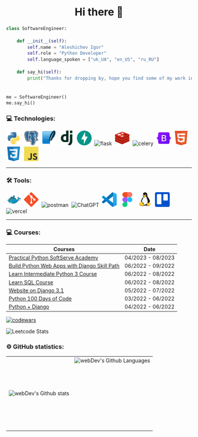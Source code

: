 <h1 align="center">Hi there 👋</h1>


```python
class SoftwareEngineer:

    def __init__(self):
        self.name = "Aleshichev Igor"
        self.role = "Python Developer"
        self.language_spoken = ["uk_UA", "en_US", "ru_RU"]

    def say_hi(self):
        print("Thanks for dropping by, hope you find some of my work interesting.")


me = SoftwareEngineer()
me.say_hi()
```




### 💻 Technologies:

<div>
  <img src="https://github.com/devicons/devicon/blob/master/icons/python/python-original.svg" title="python" alt="python" width="40" height="40"/>&nbsp
  <img src="https://github.com/devicons/devicon/blob/master/icons/postgresql/postgresql-original.svg" title="postgresql" alt="postgresql" width="40" height="40"/>&nbsp
  <img src="https://github.com/devicons/devicon/blob/master/icons/sqlite/sqlite-original.svg" title="sqlite" alt="sqlite" width="40" height="40"/>&nbsp
  <img src="https://github.com/devicons/devicon/blob/master/icons/django/django-plain.svg" title="django" alt="django" width="40" height="40"/>&nbsp
  <img src="https://github.com/devicons/devicon/blob/master/icons/fastapi/fastapi-original.svg" title="fastapi" alt="fastapi" width="40" height="40"/>&nbsp
  <img src="https://www.svgrepo.com/show/508915/flask.svg" title="flask" alt="flask" width="40" height="40" style="background-color: #ffffff"/>&nbsp
  <img src="https://github.com/devicons/devicon/blob/master/icons/redis/redis-original.svg" title="redis" alt="redis" width="40" height="40"/>&nbsp
  <img src="https://www.svgrepo.com/show/475179/celery.svg" title="celery" alt="celery" width="40" height="40"/>&nbsp
  <img src="https://github.com/devicons/devicon/blob/master/icons/bootstrap/bootstrap-original.svg" title="bootstrap" alt="bootstrap" width="40" height="40"/>&nbsp
  <img src="https://github.com/devicons/devicon/blob/master/icons/html5/html5-original.svg" title="html5" alt="html5" width="40" height="40"/>&nbsp
  <img src="https://github.com/devicons/devicon/blob/master/icons/css3/css3-original.svg" title="css" alt="css" width="40" height="40"/>&nbsp
  <img src="https://github.com/devicons/devicon/blob/master/icons/javascript/javascript-original.svg" title="javascript" alt="javascript" width="40" height="40"/>&nbsp
</div>

---

### 🛠 Tools:

<div>
  <img src="https://github.com/devicons/devicon/blob/master/icons/docker/docker-original.svg" title="docker" alt="docker" width="40" height="40"/>&nbsp
  <img src="https://github.com/devicons/devicon/blob/master/icons/git/git-original.svg" title="git" alt="git" width="40" height="40"/>&nbsp
  <img src="https://www.svgrepo.com/show/354202/postman-icon.svg" title="postman" alt="postman" width="40" height="40"/>&nbsp;
  <img src="https://upload.wikimedia.org/wikipedia/commons/thumb/0/04/ChatGPT_logo.svg/80px-ChatGPT_logo.svg.png" title="ChatGPT" alt="ChatGPT" width="40" height="40"/>&nbsp;
  <img src="https://github.com/devicons/devicon/blob/master/icons/vscode/vscode-original.svg" title="vscode" alt="vscode" width="40" height="40"/>&nbsp;
  <img src="https://github.com/devicons/devicon/blob/master/icons/figma/figma-original.svg" title="figma" alt="figma" width="40" height="40"/>&nbsp;
  <img src="https://github.com/devicons/devicon/blob/master/icons/linux/linux-original.svg" title="linux" alt="linux" width="40" height="40"/>&nbsp;
  <img src="https://github.com/devicons/devicon/blob/master/icons/trello/trello-plain.svg" title="trello" alt="trello" width="40" height="40"/>&nbsp;
  <img src="https://www.svgrepo.com/show/361653/vercel-logo.svg" title="vercel" alt="vercel" width="40" height="40"/>&nbsp;

    
</div>


---

### 💻 Courses:

| Courses                                                           | Date              |
| ----------------------------------------------------------------| :---------------: |
| <a href="https://www.udemy.com/certificate/UC-95f50749-e2f0-4f09-b71b-be7a672c5556/" target="blank">Practical Python SoftServe Academy</a>                    | 04/2023 - 08/2023 |
| <a href="https://www.codecademy.com/profiles/IgorAleshichev/certificates/607878ed81004d0017706259" target="blank">Build Python Web Apps with Django Skill Path</a>                    | 06/2022 - 09/2022 |
| <a href="https://www.codecademy.com/profiles/IgorAleshichev/certificates/18580789eaba28f09e116f4fc2acec44" target="blank">Learn Intermediate Python 3 Course</a>                    | 06/2022 - 08/2022 |
| <a href="https://www.codecademy.com/profiles/IgorAleshichev/certificates/042a4e5884e3eb6ea1f2a12be6abb851" target="blank">Learn SQL Course</a>                    | 06/2022 - 08/2022 |
| <a href="https://www.udemy.com/certificate/UC-95f50749-e2f0-4f09-b71b-be7a672c5556/" target="blank">Website on Django 3.1</a>                    | 05/2022 - 07/2022 |
| <a href="https://www.udemy.com/certificate/UC-d05c029d-d093-4c50-9850-c7cc63d4f729/" target="blank">Python 100 Days of Code</a>                  | 03/2022 - 06/2022 |
| <a href="https://www.udemy.com/certificate/UC-fc29a49a-3408-4dbc-8174-522eb0a5b74a/" target="blank">Python + Django</a>      | 04/2022 - 06/2022 |

[![codewars](https://www.codewars.com/users/Aleshichev/badges/large)](https://www.codewars.com/users/Aleshichev)   

![Leetcode Stats](https://leetcard.jacoblin.cool/Aleshichev)
### ⚙️ GitHub statistics:

<table>
  <tr>
    <td>
      <img align="left" src="http://github-readme-streak-stats.herokuapp.com?user=Aleshichev&theme=dark&background=000000" alt="webDev's Github stats" />
    </td>
    <td>
      <img height="195px" align="right" alt="webDev's Github Languages" src="https://github-readme-stats-sigma-five.vercel.app/api/top-langs/?username=Aleshichev&layout=compact&theme=vision-friendly-dark" />
    </td>
  </tr>
</table>
